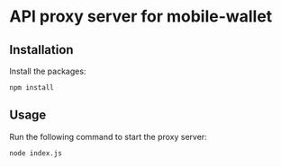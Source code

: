 # API proxy server for mobile-wallet

## Installation

Install the packages:

```shell
npm install
```

## Usage

Run the following command to start the proxy server:

```shell
node index.js
```
